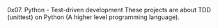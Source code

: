 0x07. Python - Test-driven development
These projects are about TDD (unittest) on Python (A higher level programming language).
